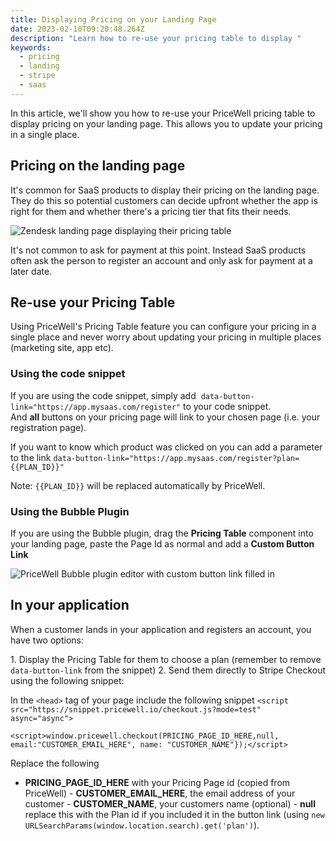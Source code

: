 ```yaml
---
title: Displaying Pricing on your Landing Page
date: 2023-02-10T09:20:48.264Z
description: "Learn how to re-use your pricing table to display "
keywords:
  - pricing
  - landing
  - stripe
  - saas
---
```

In this article, we'll show you how to re-use your PriceWell pricing table to display pricing on your landing page. This allows you to update your pricing in a single place.

## Pricing on the landing page

I﻿t's common for SaaS products to display their pricing on the landing page. They do this so potential customers can decide upfront whether the app is right for them and whether there's a pricing tier that fits their needs.

![Zendesk landing page displaying their pricing table](/img/zendesk-pricing.png)

It's not common to ask for payment at this point. Instead SaaS products often ask the person to register an account and only ask for payment at a later date.

## Re-use your Pricing Table

Using PriceWell's Pricing Table feature you can configure your pricing in a single place and never worry about updating your pricing in multiple places (marketing site, app etc).

### Using the code snippet

If you are using the code snippet, simply add 
```data-button-link="https://app.mysaas.com/register"```
to your code snippet. And **all** buttons on your pricing page will link to your chosen page (i.e. your registration page).

I﻿f you want to know which product was clicked on you can add a parameter to the link
```data-button-link="https://app.mysaas.com/register?plan={{PLAN_ID}}"```

N﻿ote: `{{PLAN_ID}}` will be replaced automatically by PriceWell.

### Using the Bubble Plugin

If you are using the Bubble plugin, drag the **Pricing Table** component into your landing page, paste the Page Id as normal and add a **Custom Button Link**

![PriceWell Bubble plugin editor with custom button link filled in](/img/bubble-plugin-custom-link.png)

## In your application

W﻿hen a customer lands in your application and registers an account, you have two options:

1﻿. Display the Pricing Table for them to choose a plan (remember to remove `data-button-link` from the snippet)
2﻿. Send them directly to Stripe Checkout using the following snippet:

I﻿n the `<head>` tag of your page include the following snippet
`﻿<script src="https://snippet.pricewell.io/checkout.js?mode=test" async="async">`

`﻿<script>window.pricewell.checkout(PRICING_PAGE_ID_HERE,null, email:"CUSTOMER_EMAIL_HERE", name: "CUSTOMER_NAME"});</script>`

R﻿eplace the following
- **PRICING_PAGE_ID_HERE** with your Pricing Page id (copied from PriceWell)
-﻿ **CUSTOMER_EMAIL_HERE**, the email address of your customer
-﻿ **CUSTOMER_NAME**, your customers name (optional)
-﻿ **null** replace this with the Plan id if you included it in the button link (using `new URLSearchParams(window.location.search).get('plan')`).

